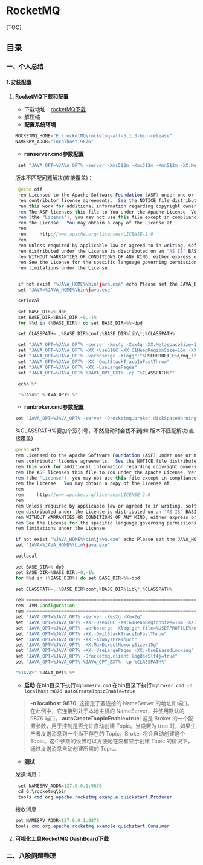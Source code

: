 # RocketMQ
[TOC]
## 目录

### 一、个人总结
#### 1.安装配置
1. **RocketMQ下载和配置**
   - 下载地址：[rocketMQ下载](https://rocketmq.apache.org/download/)
   - 解压缩
   - **配置系统环境**
    ```java
    ROCKETMQ_HOME="E:\rocketMQ\rocketmq-all-5.1.3-bin-release"
    NAMESRV_ADDR="localhost:9876"
    ```
   - **runserver.cmd参数配置**
   ```java
    set "JAVA_OPT=%JAVA_OPT% -server -Xms512m -Xmx512m -Xmn512m -XX:MetaspaceSize=128m -XX:MaxMetaspaceSize=320m"
   ``` 
   版本不匹配问题解决(直接覆盖)：
   ```java
    @echo off
    rem Licensed to the Apache Software Foundation (ASF) under one or more
    rem contributor license agreements.  See the NOTICE file distributed with
    rem this work for additional information regarding copyright ownership.
    rem The ASF licenses this file to You under the Apache License, Version 2.0
    rem (the "License"); you may not use this file except in compliance with
    rem the License.  You may obtain a copy of the License at
    rem
    rem     http://www.apache.org/licenses/LICENSE-2.0
    rem
    rem Unless required by applicable law or agreed to in writing, software
    rem distributed under the License is distributed on an "AS IS" BASIS,
    rem WITHOUT WARRANTIES OR CONDITIONS OF ANY KIND, either express or implied.
    rem See the License for the specific language governing permissions and
    rem limitations under the License.


    if not exist "%JAVA_HOME%\bin\java.exe" echo Please set the JAVA_HOME variable in your environment, We need java(x64)! & EXIT /B 1
    set "JAVA=%JAVA_HOME%\bin\java.exe"

    setlocal

    set BASE_DIR=%~dp0
    set BASE_DIR=%BASE_DIR:~0,-1%
    for %%d in (%BASE_DIR%) do set BASE_DIR=%%~dpd

    set CLASSPATH=.;%BASE_DIR%conf;%BASE_DIR%lib\*;%CLASSPATH%

    set "JAVA_OPT=%JAVA_OPT% -server -Xms4g -Xmx4g -XX:MetaspaceSize=128m -XX:MaxMetaspaceSize=320m"
    set "JAVA_OPT=%JAVA_OPT% -XX:+UseG1GC -XX:G1HeapRegionSize=16m -XX:G1ReservePercent=25 -XX:InitiatingHeapOccupancyPercent=30 -XX:SoftRefLRUPolicyMSPerMB=0"
    set "JAVA_OPT=%JAVA_OPT% -verbose:gc -Xloggc:"%USERPROFILE%\rmq_srv_gc.log" -XX:+PrintGCDetails"
    set "JAVA_OPT=%JAVA_OPT% -XX:-OmitStackTraceInFastThrow"
    set "JAVA_OPT=%JAVA_OPT% -XX:-UseLargePages"
    set "JAVA_OPT=%JAVA_OPT% %JAVA_OPT_EXT% -cp "%CLASSPATH%""

    echo %*

    "%JAVA%" %JAVA_OPT% %*

   ```
   - **runbroker.cmd参数配置**
    ```java
    set "JAVA_OPT=%JAVA_OPT% ‐server ‐Drocketmq.broker.diskSpaceWarningLevelRatio=0.98 ‐Xms512m ‐Xmx512m ‐Xmn512m"
    ```
    %CLASSPATH%要加个双引号，不然启动时会找不到jdk
    版本不匹配解决(直接覆盖)
    ```java
    @echo off
    rem Licensed to the Apache Software Foundation (ASF) under one or more
    rem contributor license agreements.  See the NOTICE file distributed with
    rem this work for additional information regarding copyright ownership.
    rem The ASF licenses this file to You under the Apache License, Version 2.0
    rem (the "License"); you may not use this file except in compliance with
    rem the License.  You may obtain a copy of the License at
    rem
    rem     http://www.apache.org/licenses/LICENSE-2.0
    rem
    rem Unless required by applicable law or agreed to in writing, software
    rem distributed under the License is distributed on an "AS IS" BASIS,
    rem WITHOUT WARRANTIES OR CONDITIONS OF ANY KIND, either express or implied.
    rem See the License for the specific language governing permissions and
    rem limitations under the License.

    if not exist "%JAVA_HOME%\bin\java.exe" echo Please set the JAVA_HOME variable in your environment, We need java(x64)! & EXIT /B 1
    set "JAVA=%JAVA_HOME%\bin\java.exe"

    setlocal

    set BASE_DIR=%~dp0
    set BASE_DIR=%BASE_DIR:~0,-1%
    for %%d in (%BASE_DIR%) do set BASE_DIR=%%~dpd

    set CLASSPATH=.;%BASE_DIR%conf;%BASE_DIR%lib\*;%CLASSPATH%

    rem ===========================================================================================
    rem  JVM Configuration
    rem ===========================================================================================
    set "JAVA_OPT=%JAVA_OPT% -server -Xms2g -Xmx2g"
    set "JAVA_OPT=%JAVA_OPT% -XX:+UseG1GC -XX:G1HeapRegionSize=16m -XX:G1ReservePercent=25 -XX:InitiatingHeapOccupancyPercent=30 -XX:SoftRefLRUPolicyMSPerMB=0 -XX:SurvivorRatio=8"
    set "JAVA_OPT=%JAVA_OPT% -verbose:gc -Xlog:gc*:file=%USERPROFILE%/mq_gc.log:time,tags:filecount=5,filesize=30M"
    set "JAVA_OPT=%JAVA_OPT% -XX:-OmitStackTraceInFastThrow"
    set "JAVA_OPT=%JAVA_OPT% -XX:+AlwaysPreTouch"
    set "JAVA_OPT=%JAVA_OPT% -XX:MaxDirectMemorySize=15g"
    set "JAVA_OPT=%JAVA_OPT% -XX:-UseLargePages -XX:-UseBiasedLocking"
    set "JAVA_OPT=%JAVA_OPT% -Drocketmq.client.logUseSlf4j=true"
    set "JAVA_OPT=%JAVA_OPT% %JAVA_OPT_EXT% -cp %CLASSPATH%"

    "%JAVA%" %JAVA_OPT% %*

    ```
   - **启动**
   在bin目录下执行`mqnamesrv.cmd`
   在bin目录下执行`mqbroker.cmd -n localhost:9876 autoCreateTopicEnable=true`
   > **-n localhost:9876**: 这指定了要连接的 NameServer 的地址和端口。在此例中，它连接到处于本地主机的 NameServer，并使用默认的 9876 端口。
    **autoCreateToopicEnable=true**: 这是 Broker 的一个配置参数，用于控制是否允许自动创建 Topic。当设置为 true 时，如果生产者发送消息到一个尚不存在的 Topic，Broker 将会自动创建这个 Topic。这个参数的设置可以方便地在没有显示创建 Topic 的情况下，通过发送消息自动创建所需的 Topic。
   - **测试**
    
    发送消息：
   ```java
    set NAMESRV_ADDR=127.0.0.1:9876
    cd G:\rocketmq\bin
    tools.cmd org.apache.rocketmq.example.quickstart.Producer
   ``` 
    接收消息：
    ```java
    set NAMESRV_ADDR=127.0.0.1:9876
    tools.cmd org.apache.rocketmq.example.quickstart.Consumer
    ```
2. **可视化工具RocketMQ DashBoard下载**
### 二、八股问题整理